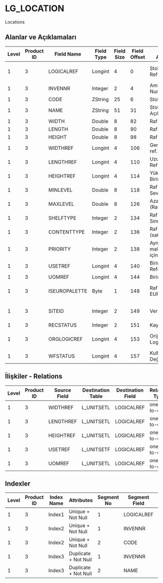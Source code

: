 # LG_LOCATION

Locations

## Alanlar ve Açıklamaları

| Level | Product ID | Field Name | Field Type | Field Size | Field Offset | Türkçe Açıklama | Expression |
| ----- | ---------- | ---------- | ---------- | ---------- | ------------ | --------------- | ---------- |
| 1 | 3 | LOGICALREF | Longint | 4 | 0 | Stok Yeri Log. Ref. | Location Logical Reference |
| 1 | 3 | INVENNR | Integer | 2 | 4 | Ambar Numarası | Warehouse Number |
| 1 | 3 | CODE | ZString | 25 | 6 | Stok Yeri Kodu | Location Code |
| 1 | 3 | NAME | ZString | 51 | 31 | Stok Yeri Açıklaması | Location Description |
| 1 | 3 | WIDTH | Double | 8 | 82 | Raf genişliği | Shelf Width |
| 1 | 3 | LENGTH | Double | 8 | 90 | Raf uzunluğu | Shelf Length |
| 1 | 3 | HEIGHT | Double | 8 | 98 | Raf yüksekliği | Shelf Height |
| 1 | 3 | WIDTHREF | Longint | 4 | 106 | Genişlik birim ref. | Width Unit Reference |
| 1 | 3 | LENGTHREF | Longint | 4 | 110 | Uzunluk Birim Ref. | Length Unit Reference |
| 1 | 3 | HEIGHTREF | Longint | 4 | 114 | Yükseklik Birimi Ref. | Height Unit Reference |
| 1 | 3 | MINLEVEL | Double | 8 | 118 | Raf Asgari Seviyesi | Minimum Level of Shelf |
| 1 | 3 | MAXLEVEL | Double | 8 | 126 | Azami Seviye (Raf) | Maximum Level of Shelf |
| 1 | 3 | SHELFTYPE | Integer | 2 | 134 | Raf Türü Sınıfları | Classes of Shelf Types |
| 1 | 3 | CONTENTTYPE | Integer | 2 | 136 | Raf içerik (satır) türü | Type of Shelf Contents |
| 1 | 3 | PRIORITY | Integer | 2 | 138 | Aynı türden malzemeler için öncelik | Priority for the Same Type of Items |
| 1 | 3 | USETREF | Longint | 4 | 140 | Birim Seti Referansı | Unit Set Reference |
| 1 | 3 | UOMREF | Longint | 4 | 144 | Birim referansı | Unit Reference |
| 1 | 3 | ISEUROPALETTE | Byte | 1 | 148 | Raf İçeriği EUROPALETTE | Is Shelf Content EUROPALETTE |
| 1 | 3 | SITEID | Integer | 2 | 149 | Veri Merkezi | Data Processing Site |
| 1 | 3 | RECSTATUS | Integer | 2 | 151 | Kayıt Durumu | Record Status |
| 1 | 3 | ORGLOGICREF | Longint | 4 | 153 | Orijinal Kayıt Log. Ref. | Original Record Logical Reference |
| 1 | 3 | WFSTATUS | Longint | 4 | 157 | Kullanımda Değil | Not In Use |

## İlişkiler - Relations

| Level | Product ID | Source Field | Destination Table | Destination Field | Relation Type | Extra Condition |
| ----- | ---------- | ------------ | ---------------- | ---------------- | ------------- | --------------- |
| 1 | 3 | WIDTHREF | L_UNITSETL | LOGICALREF | one-to-one |  |
| 1 | 3 | LENGTHREF | L_UNITSETL | LOGICALREF | one-to-one |  |
| 1 | 3 | HEIGHTREF | L_UNITSETL | LOGICALREF | one-to-one |  |
| 1 | 3 | USETREF | L_UNITSETF | LOGICALREF | one-to-one |  |
| 1 | 3 | UOMREF | L_UNITSETL | LOGICALREF | one-to-one |  |

## Indexler

| Level | Product ID | Index Name | Attributes | Segment No | Segment Field | Sense |
| ----- | ---------- | ---------- | ---------- | ---------- | ------------- | ----- |
| 1 | 3 | Index1 | Unique + Not Null | 1 | LOGICALREF | Ascending |
| 1 | 3 | Index2 | Unique + Not Null | 1 | INVENNR | Ascending |
| 1 | 3 | Index2 | Unique + Not Null | 2 | CODE | Ascending |
| 1 | 3 | Index3 | Duplicate + Not Null | 1 | INVENNR | Ascending |
| 1 | 3 | Index3 | Duplicate + Not Null | 2 | NAME | Ascending |
